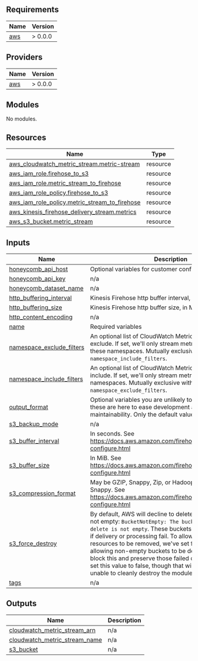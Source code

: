 <!-- BEGIN_TF_DOCS -->
## Requirements

| Name | Version |
|------|---------|
| <a name="requirement_aws"></a> [aws](#requirement\_aws) | > 0.0.0 |

## Providers

| Name | Version |
|------|---------|
| <a name="provider_aws"></a> [aws](#provider\_aws) | > 0.0.0 |

## Modules

No modules.

## Resources

| Name | Type |
|------|------|
| [aws_cloudwatch_metric_stream.metric-stream](https://registry.terraform.io/providers/hashicorp/aws/latest/docs/resources/cloudwatch_metric_stream) | resource |
| [aws_iam_role.firehose_to_s3](https://registry.terraform.io/providers/hashicorp/aws/latest/docs/resources/iam_role) | resource |
| [aws_iam_role.metric_stream_to_firehose](https://registry.terraform.io/providers/hashicorp/aws/latest/docs/resources/iam_role) | resource |
| [aws_iam_role_policy.firehose_to_s3](https://registry.terraform.io/providers/hashicorp/aws/latest/docs/resources/iam_role_policy) | resource |
| [aws_iam_role_policy.metric_stream_to_firehose](https://registry.terraform.io/providers/hashicorp/aws/latest/docs/resources/iam_role_policy) | resource |
| [aws_kinesis_firehose_delivery_stream.metrics](https://registry.terraform.io/providers/hashicorp/aws/latest/docs/resources/kinesis_firehose_delivery_stream) | resource |
| [aws_s3_bucket.metric_stream](https://registry.terraform.io/providers/hashicorp/aws/latest/docs/resources/s3_bucket) | resource |

## Inputs

| Name | Description | Type | Default | Required |
|------|-------------|------|---------|:--------:|
| <a name="input_honeycomb_api_host"></a> [honeycomb\_api\_host](#input\_honeycomb\_api\_host) | Optional variables for customer configuration | `string` | `"https://api.honeycomb.io"` | no |
| <a name="input_honeycomb_api_key"></a> [honeycomb\_api\_key](#input\_honeycomb\_api\_key) | n/a | `string` | n/a | yes |
| <a name="input_honeycomb_dataset_name"></a> [honeycomb\_dataset\_name](#input\_honeycomb\_dataset\_name) | n/a | `string` | n/a | yes |
| <a name="input_http_buffering_interval"></a> [http\_buffering\_interval](#input\_http\_buffering\_interval) | Kinesis Firehose http buffer interval, in seconds. | `number` | `60` | no |
| <a name="input_http_buffering_size"></a> [http\_buffering\_size](#input\_http\_buffering\_size) | Kinesis Firehose http buffer size, in MiB. | `number` | `15` | no |
| <a name="input_http_content_encoding"></a> [http\_content\_encoding](#input\_http\_content\_encoding) | n/a | `string` | `"GZIP"` | no |
| <a name="input_name"></a> [name](#input\_name) | Required variables | `string` | n/a | yes |
| <a name="input_namespace_exclude_filters"></a> [namespace\_exclude\_filters](#input\_namespace\_exclude\_filters) | An optional list of CloudWatch Metric namespaces to exclude. If set, we'll only stream metrics that are not in these namespaces. Mutually exclusive with `namespace_include_filters`. | `list(string)` | `[]` | no |
| <a name="input_namespace_include_filters"></a> [namespace\_include\_filters](#input\_namespace\_include\_filters) | An optional list of CloudWatch Metric namespaces to include. If set, we'll only stream metrics from these namespaces. Mutually exclusive with `namespace_exclude_filters`. | `list(string)` | `[]` | no |
| <a name="input_output_format"></a> [output\_format](#input\_output\_format) | Optional variables you are unlikely to want to modify; these are here to ease development and long-term maintainability. Only the default values are supported. | `string` | `"opentelemetry0.7"` | no |
| <a name="input_s3_backup_mode"></a> [s3\_backup\_mode](#input\_s3\_backup\_mode) | n/a | `string` | `"FailedDataOnly"` | no |
| <a name="input_s3_buffer_interval"></a> [s3\_buffer\_interval](#input\_s3\_buffer\_interval) | In seconds. See https://docs.aws.amazon.com/firehose/latest/dev/create-configure.html | `number` | `400` | no |
| <a name="input_s3_buffer_size"></a> [s3\_buffer\_size](#input\_s3\_buffer\_size) | In MiB. See https://docs.aws.amazon.com/firehose/latest/dev/create-configure.html | `number` | `10` | no |
| <a name="input_s3_compression_format"></a> [s3\_compression\_format](#input\_s3\_compression\_format) | May be GZIP, Snappy, Zip, or Hadoop-Compatiable Snappy. See https://docs.aws.amazon.com/firehose/latest/dev/create-configure.html | `string` | `"GZIP"` | no |
| <a name="input_s3_force_destroy"></a> [s3\_force\_destroy](#input\_s3\_force\_destroy) | By default, AWS will decline to delete S3 buckets that are not empty: `BucketNotEmpty: The bucket you tried to delete is not empty`.  These buckets are used for backup if delivery or processing fail.  To allow this module's resources to be removed, we've set force\_destroy = true, allowing non-empty buckets to be deleted. If you want to block this and preserve those failed deliveries, you can set this value to false, though that will leave terraform unable to cleanly destroy the module. | `bool` | `true` | no |
| <a name="input_tags"></a> [tags](#input\_tags) | n/a | `map(string)` | `{}` | no |

## Outputs

| Name | Description |
|------|-------------|
| <a name="output_cloudwatch_metric_stream_arn"></a> [cloudwatch\_metric\_stream\_arn](#output\_cloudwatch\_metric\_stream\_arn) | n/a |
| <a name="output_cloudwatch_metric_stream_name"></a> [cloudwatch\_metric\_stream\_name](#output\_cloudwatch\_metric\_stream\_name) | n/a |
| <a name="output_s3_bucket"></a> [s3\_bucket](#output\_s3\_bucket) | n/a |
<!-- END_TF_DOCS -->
